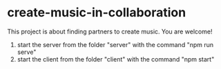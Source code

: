 # create-music-in-collaboration
This project is about finding partners to create music. You are welcome!

1. start the server from the folder "server" with the command "npm run serve"
2. start the client from the folder "client" with the command "npm start"
